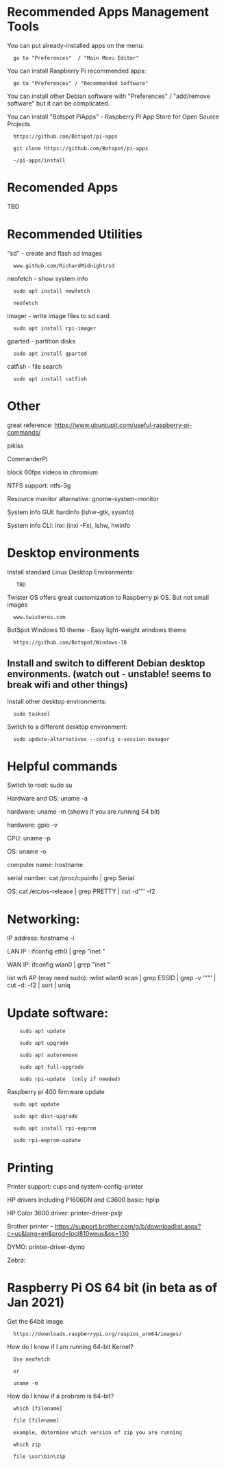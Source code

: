 
# Recommended Apps Management Tools

You can put already-installed apps on the menu:
      
      go to "Preferences"  / "Main Menu Editor"
      
 You can install Raspberry Pi recommended apps:
      
      go to "Preferences" / "Recommended Software"  
      
 You can install other Debian software with "Preferences" / "add/remove software" but it can be complicated.
 
 You can install "Botspot PiApps" - Raspberry Pi App Store for Open Source Projects

      https://github.com/Botspot/pi-apps
      
      git clone https://github.com/Botspot/pi-apps

      ~/pi-apps/install
 


# Recomended Apps

TBD


# Recommended Utilities


"sd" - create and flash sd images

      www.github.com/RichardMidnight/sd


neofetch - show system info

      sudo apt install newfetch

      neofetch

imager - write image files to sd card    

      sudo apt install rpi-imager

gparted - partition disks

      sudo apt install gparted

catfish - file search

      sudo apt install catfish




# Other

great reference:  https://www.ubuntupit.com/useful-raspberry-pi-commands/

pikiss

CommanderPi

block 60fps videos in chromium

NTFS support:   ntfs-3g

Resource monitor alternative:  gnome-system-monitor

System info GUI:  hardinfo (lshw-gtk, sysinfo)

System info CLI:  inxi (inxi -Fx), lshw, hwinfo




# Desktop environments

Install standard Linux Desktop Environments:

       TBD
       
Twister OS offers great customization to Raspberry pi OS. But not small images

      www.twisteros.com
      
BotSpot Windows 10 theme - Easy light-weight windows theme
      
      https://github.com/Botspot/Windows-10

## Install and switch to different Debian desktop environments. (watch out - unstable! seems to break wifi and other things)
      
Install other desktop environments: 

      sudo tasksel
      
Switch to a different desktop environment:
      
      sudo update-alternatives --config x-session-manager



# Helpful commands

Switch to root: sudo su

Hardware and OS:   uname -a

hardware: uname -m   (shows if you are running 64 bit)

hardware: gpio -v

CPU: uname -p

OS: uname -o

computer name: hostname

serial number: cat /proc/cpuinfo | grep Serial

OS: cat /etc/os-release | grep PRETTY | cut -d'"' -f2


# Networking:

IP address: hostname -i

LAN IP : ifconfig eth0 | grep "inet "

WAN IP: ifconfig wlan0 | grep "inet "

list wifi AP (may need sudo):  iwlist wlan0 scan | grep ESSID | grep -v '""' | cut -d: -f2 | sort | uniq

# Update software:

        sudo apt update

        sudo apt upgrade

        sudo apt autoremove

        sudo apt full-upgrade

        sudo rpi-update  (only if needed)


Raspberry pi 400 firmware update

      sudo apt update

      sudo apt dist-upgrade

      sudo apt install rpi-eeprom

      sudo rpi-eeprom-update




# Printing

Printer support:  cups and system-config-printer

HP drivers including P1606DN and C3600 basic:  hplip

HP Color 3600 driver: printer-driver-pxljr

Brother printer – https://support.brother.com/g/b/downloadlist.aspx?c=us&lang=en&prod=lpql810weus&os=130

DYMO: printer-driver-dymo

Zebra:



# Raspberry Pi OS 64 bit  (in beta as of Jan 2021)

Get the 64bit image

      https://downloads.raspberrypi.org/raspios_arm64/images/
      
How do I know if I am running 64-bit Kernel?

      Use neofetch
      
      or
      
      uname -m
      
How do I know if a probram is 64-bit?

      which [filename]
      
      file [filename]
      
      example, determine which version of zip you are running
      
      which zip
      
      file \usr\bin\zip
      


